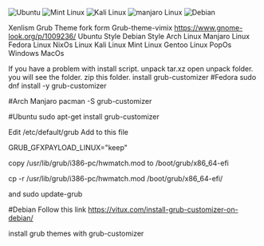 
 ![Ubuntu](https://images.pling.com/img/00/00/12/30/04/1440862/5a8561417d39930801024440dc61e588151ab574be1dae96e83ad8d69fed7dec2417.jpg)
 ![Mint Linux](https://images.pling.com/img/00/00/12/30/04/1440862/ded9ec1fd9bd12e5c72746dbd87cde6562699d329212bafd6e1807e614c71d027d7c.jpg)
 ![Kali Linux](https://images.pling.com/img/00/00/12/30/04/1440862/cfe44f7b8b89b2d16e52c1869fa23cb7a59cbaf0d40d7f17891fe1319a69eccc8316.jpg)
 ![manjaro Linux](https://images.pling.com/img/00/00/12/30/04/1440862/55f7d58139371e30e28b090d2a8fef7e5317cfb6b08c922b2c9f9ca8b92e34ba4337.jpg)
 ![Debian](https://images.pling.com/img/00/00/12/30/04/1440862/75bd48193a5804d163033785272582524ca33c344b6a34f76c51eb50726b4511546b.jpg)
 
 Xenlism Grub Theme fork form Grub-theme-vimix https://www.gnome-look.org/p/1009236/
Ubuntu Style
Debian Style
Arch Linux
Manjaro Linux
Fedora Linux
NixOs Linux
Kali Linux
Mint Linux
Gentoo Linux
PopOs
Windows
MacOs

If you have a problem with install script.
unpack tar.xz open unpack folder.
you will see the folder. zip this folder.
install grub-customizer
#Fedora
sudo dnf install -y grub-customizer

#Arch Manjaro
pacman -S grub-customizer

#Ubuntu
sudo apt-get install grub-customizer

Edit /etc/default/grub
Add to this file

GRUB_GFXPAYLOAD_LINUX="keep"

copy /usr/lib/grub/i386-pc/hwmatch.mod to /boot/grub/x86_64-efi

cp -r /usr/lib/grub/i386-pc/hwmatch.mod /boot/grub/x86_64-efi/

and
sudo update-grub

#Debian Follow this link
https://vitux.com/install-grub-customizer-on-debian/

install grub themes with grub-customizer
